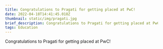 ```yaml
---
title: Congratulations to Pragati for getting placed at PwC!
date: 2022-04-18T14:41:45.018Z
thumbnail: static/img/pragati.jpg
brief_description: Congratulations to Pragati for getting placed at PwC!
tags: Education
---
```

Congratulations to Pragati for getting placed at PwC!